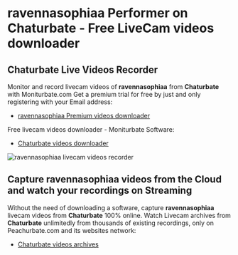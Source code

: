 # ravennasophiaa Performer on Chaturbate - Free LiveCam videos downloader

## Chaturbate Live Videos Recorder

Monitor and record livecam videos of **ravennasophiaa** from **Chaturbate** with Moniturbate.com
Get a premium trial for free by just and only registering with your Email address:
* [ravennasophiaa Premium videos downloader](https://moniturbate.com/request-demo-licence-key.html)

Free livecam videos downloader - Moniturbate Software:
* [Chaturbate videos downloader](https://moniturbate.com/moniturbate-download-software.html)

![ravennasophiaa livecam videos recorder](https://peachurnet.com/templates/moniturbate-software.png)


## Capture ravennasophiaa videos from the Cloud and watch your recordings on Streaming

Without the need of downloading a software, capture **ravennasophiaa** livecam videos from **Chaturbate** 100% online.
Watch Livecam archives from **Chaturbate** unlimitedly from thousands of existing recordings, only on Peachurbate.com and its websites network:
* [Chaturbate videos archives](https://peachurnet.com/)
